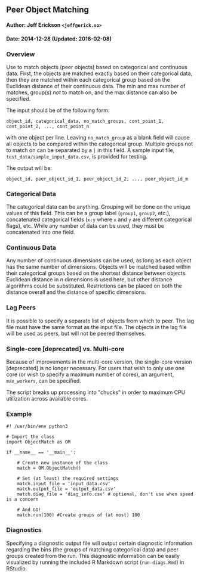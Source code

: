 ## Peer Object Matching

#### Author: Jeff Erickson `<jeff@erick.so>`
#### Date: 2014-12-28 (Updated: 2016-02-08)

### Overview

Use to match objects (peer objects) based on categorical and continuous data. First, the objects are matched exactly based on their categorical data, then they are matched within each categorical group based on the Euclidean distance of their continuous data. The min and max number of matches, group(s) _not_ to match on, and the max distance can also be specified.

The input should be of the following form:

`object_id, categorical_data, no_match_groups, cont_point_1, cont_point_2, ..., cont_point_n`

with one object per line. Leaving `no_match_group` as a blank field will cause all objects to be compared within the categorical group. Multiple groups not to match on can be separated by a `|` in this field. A sample input file, `test_data/sample_input_data.csv`, is provided for testing.

The output will be:

`object_id, peer_object_id_1, peer_object_id_2, ..., peer_object_id_m`

### Categorical Data

The categorical data can be anything. Grouping will be done on the unique values of this field. This can be a group label (`group1`, `group2`, etc.), concatenated categorical fields (`x:y` where `x` and `y` are different categorical flags), etc. While any number of data can be used, they must be concatenated into one field.

### Continuous Data

Any number of continuous dimensions can be used, as long as each object has the same number of dimensions. Objects will be matched based within their categorical groups based on the shortest distance between objects. Euclidean distance in _n_ dimensions is used here, but other distance algorithms could be substituted. Restrictions can be placed on both the distance overall and the distance of specific dimensions.

### Lag Peers

It is possible to specify a separate list of objects from which to peer. The lag file must have the same format as the input file. The objects in the lag file will be used as peers, but will not be peered themselves.

### Single-core [deprecated] vs. Multi-core

Because of improvements in the multi-core version, the single-core version [deprecated] is no longer necessary. For users that wish to only use one core (or wish to specify a maximum number of cores), an argument, `max_workers`, can be specified.

The script breaks up processing into "chucks" in order to maximum CPU utilization across available cores.

### Example

```
#! /usr/bin/env python3

# Import the class
import ObjectMatch as OM

if __name__ == '__main__':

    # Create new instance of the class
    match = OM.ObjectMatch()

    # Set (at least) the required settings
    match.input_file = 'input_data.csv'
    match.output_file = 'output_data.csv'
    match.diag_file = 'diag_info.csv' # optional, don't use when speed is a concern

    # And GO!
    match.run(100) #Create groups of (at most) 100
```

### Diagnostics

Specifying a diagnostic output file will output certain diagnostic information regarding the bins (the groups of matching categorical data) and peer groups created from the run. This diagnostic information can be easily visualized by running the included R Markdown script (`run-diags.Rmd`) in RStudio.
